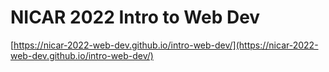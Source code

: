 # NICAR 2022 Intro to Web Dev

[https://nicar-2022-web-dev.github.io/intro-web-dev/](https://nicar-2022-web-dev.github.io/intro-web-dev/)
